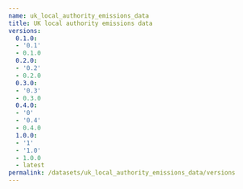 ```yaml
---
name: uk_local_authority_emissions_data
title: UK local authority emissions data
versions:
  0.1.0:
  - '0.1'
  - 0.1.0
  0.2.0:
  - '0.2'
  - 0.2.0
  0.3.0:
  - '0.3'
  - 0.3.0
  0.4.0:
  - '0'
  - '0.4'
  - 0.4.0
  1.0.0:
  - '1'
  - '1.0'
  - 1.0.0
  - latest
permalink: /datasets/uk_local_authority_emissions_data/versions
---
```

